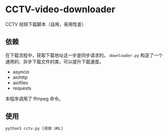 # CCTV-video-downloader

CCTV 视频下载脚本（自用，易用性差） 

## 依赖

在下载流程中，获取下载地址这一步是同步请求的。 `downloader.py` 构造了一个通用的、异步下载文件的类，可以提升下载速度。

- asyncio
- aiohttp
- aiofiles
- requests

本程序调用了 ffmpeg 命令。

## 使用

```python
python3 cctv.py [视频 URL]
```
